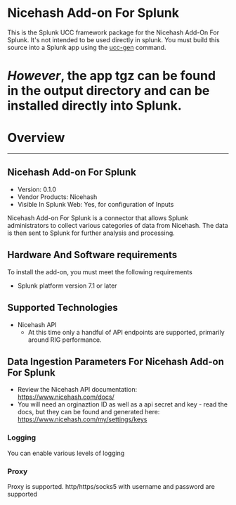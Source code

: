 # Nicehash Add-on For Splunk

This is the Splunk UCC framework package for the Nicehash Add-On For Splunk.  It's not intended to be used directly in splunk.  You must build this source into a Splunk app using the [ucc-gen](https://github.com/splunk/addonfactory-ucc-generator) command.

_However_, the app tgz can be found in the output directory and can be installed directly into Splunk.
==========
# Overview
----------
## Nicehash Add-on For Splunk
* Version: 0.1.0
* Vendor Products: Nicehash
* Visible In Splunk Web: Yes, for configuration of Inputs

Nicehash Add-on For Splunk is a connector that allows Splunk administrators to collect various categories of data from Nicehash.  The data is then sent to Splunk for further analysis and processing.

## Hardware And Software requirements
To install the add-on, you must meet the following requirements
* Splunk platform version 7.1 or later

## Supported Technologies
* Nicehash API
  * At this time only a handful of API endpoints are supported, primarily around RIG performance.


## Data Ingestion Parameters For Nicehash Add-on For Splunk
* Review the Nicehash API documentation: https://www.nicehash.com/docs/
* You will need an orginaztion ID as well as a api secret and key - read the docs, but they can be found and generated here: https://www.nicehash.com/my/settings/keys

### Logging
You can enable various levels of logging 

### Proxy
Proxy is supported.  http/https/socks5 with username and password are supported

